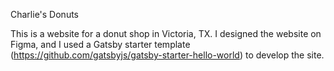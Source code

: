 Charlie's Donuts

This is a website for a donut shop in Victoria, TX. I designed the website on Figma, and I used a Gatsby starter template
(https://github.com/gatsbyjs/gatsby-starter-hello-world) to develop the site.
